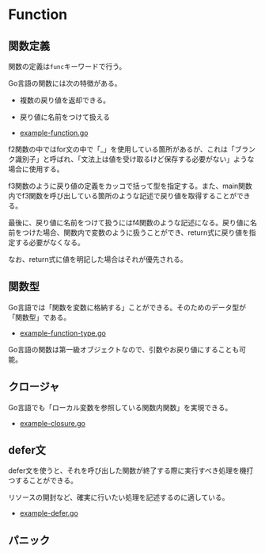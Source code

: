 # Function

## 関数定義

関数の定義は`func`キーワードで行う。

Go言語の関数には次の特徴がある。

- 複数の戻り値を返却できる。
- 戻り値に名前をつけて扱える

- [example-function.go](./example-function.go)

f2関数の中ではfor文の中で「_」を使用している箇所があるが、これは「ブランク識別子」と呼ばれ、「文法上は値を受け取るけど保存する必要がない」ような場合に使用する。

f3関数のように戻り値の定義をカッコで括って型を指定する。また、main関数内でf3関数を呼び出している箇所のような記述で戻り値を取得することができる。

最後に、戻り値に名前をつけて扱うにはf4関数のような記述になる。戻り値に名前をつけた場合、関数内で変数のように扱うことができ、return式に戻り値を指定する必要がなくなる。

なお、return式に値を明記した場合はそれが優先される。

## 関数型

Go言語では「関数を変数に格納する」ことができる。そのためのデータ型が「関数型」である。

- [example-function-type.go](./example-function-type.go)

Go言語の関数は第一級オブジェクトなので、引数やお戻り値にすることも可能。

## クロージャ

Go言語でも「ローカル変数を参照している関数内関数」を実現できる。

- [example-closure.go](./example-closure.go)

## defer文

defer文を使うと、それを呼び出した関数が終了する際に実行すべき処理を機打つすることができる。

リソースの開封など、確実に行いたい処理を記述するのに適している。

- [example-defer.go](./example-defer.go)

## パニック
